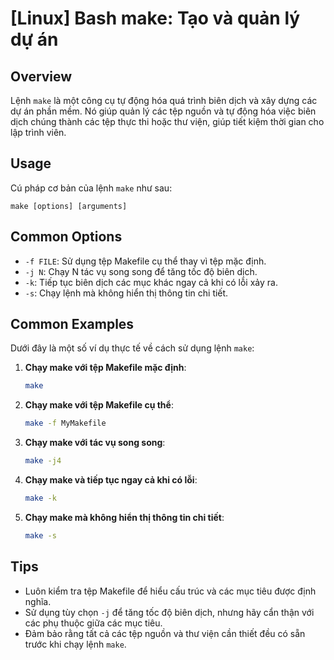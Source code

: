 # [Linux] Bash make: Tạo và quản lý dự án

## Overview
Lệnh `make` là một công cụ tự động hóa quá trình biên dịch và xây dựng các dự án phần mềm. Nó giúp quản lý các tệp nguồn và tự động hóa việc biên dịch chúng thành các tệp thực thi hoặc thư viện, giúp tiết kiệm thời gian cho lập trình viên.

## Usage
Cú pháp cơ bản của lệnh `make` như sau:
```
make [options] [arguments]
```

## Common Options
- `-f FILE`: Sử dụng tệp Makefile cụ thể thay vì tệp mặc định.
- `-j N`: Chạy N tác vụ song song để tăng tốc độ biên dịch.
- `-k`: Tiếp tục biên dịch các mục khác ngay cả khi có lỗi xảy ra.
- `-s`: Chạy lệnh mà không hiển thị thông tin chi tiết.

## Common Examples
Dưới đây là một số ví dụ thực tế về cách sử dụng lệnh `make`:

1. **Chạy make với tệp Makefile mặc định**:
   ```bash
   make
   ```

2. **Chạy make với tệp Makefile cụ thể**:
   ```bash
   make -f MyMakefile
   ```

3. **Chạy make với tác vụ song song**:
   ```bash
   make -j4
   ```

4. **Chạy make và tiếp tục ngay cả khi có lỗi**:
   ```bash
   make -k
   ```

5. **Chạy make mà không hiển thị thông tin chi tiết**:
   ```bash
   make -s
   ```

## Tips
- Luôn kiểm tra tệp Makefile để hiểu cấu trúc và các mục tiêu được định nghĩa.
- Sử dụng tùy chọn `-j` để tăng tốc độ biên dịch, nhưng hãy cẩn thận với các phụ thuộc giữa các mục tiêu.
- Đảm bảo rằng tất cả các tệp nguồn và thư viện cần thiết đều có sẵn trước khi chạy lệnh `make`.
